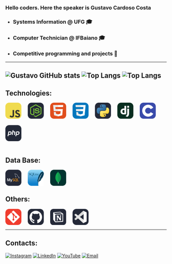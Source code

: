 ### Hello coders. Here the speaker is Gustavo Cardoso Costa

*   ### Systems Information @ UFG 🎓
*   ### Computer Technician @ IFBaiano 🎓
*   ### Competitive programming and projects 🦾

---
![Gustavo GitHub stats](https://github-readme-stats.vercel.app/api?username=gustavcc&show_icons=true&theme=onedark)
![Top Langs](https://github-readme-stats.vercel.app/api/top-langs/?username=gustavcc&layout=donut&show_progress=true)
![Top Langs](https://github-readme-stats.vercel.app/api/top-langs/?username=gustavcc&show_progress=true)
---

## Technologies:

<div style='display: flex; gap: 20px; flex-wrap: wrap'>
    <img style='width:50px' align='center' alt='' src='https://raw.githubusercontent.com/tandpfun/skill-icons/65dea6c4eaca7da319e552c09f4cf5a9a8dab2c8/icons/JavaScript.svg' />
<!--     <img style='width:50px' align='center' alt='' src='https://raw.githubusercontent.com/tandpfun/skill-icons/65dea6c4eaca7da319e552c09f4cf5a9a8dab2c8/icons/React.svg' /> -->
    <img style='width:50px' align='center' alt='' src='https://raw.githubusercontent.com/tandpfun/skill-icons/65dea6c4eaca7da319e552c09f4cf5a9a8dab2c8/icons/NodeJS-Dark.svg' />
    <img style='width:50px' align='center' alt='' src='https://raw.githubusercontent.com/tandpfun/skill-icons/65dea6c4eaca7da319e552c09f4cf5a9a8dab2c8/icons/HTML.svg' />
    <img style='width:50px' align='center' alt='' src='https://raw.githubusercontent.com/tandpfun/skill-icons/65dea6c4eaca7da319e552c09f4cf5a9a8dab2c8/icons/CSS.svg' />
    <img style='width:50px' align='center' alt='' src='https://raw.githubusercontent.com/tandpfun/skill-icons/65dea6c4eaca7da319e552c09f4cf5a9a8dab2c8/icons/Python-Dark.svg' />
    <img style='width:50px' align='center' alt='' src='https://raw.githubusercontent.com/tandpfun/skill-icons/65dea6c4eaca7da319e552c09f4cf5a9a8dab2c8/icons/Django.svg' />
    <img style='width:50px' align='center' alt='' src='https://raw.githubusercontent.com/tandpfun/skill-icons/65dea6c4eaca7da319e552c09f4cf5a9a8dab2c8/icons/C.svg' />
    <img style='width:50px' align='center' alt='' src='https://raw.githubusercontent.com/tandpfun/skill-icons/65dea6c4eaca7da319e552c09f4cf5a9a8dab2c8/icons/PHP-Dark.svg' />
</div><br/>

## Data Base:
<div style='display: flex; gap: 20px; flex-wrap: wrap'>
    <img style='width:50px' align='center' alt='' src='https://raw.githubusercontent.com/tandpfun/skill-icons/65dea6c4eaca7da319e552c09f4cf5a9a8dab2c8/icons/MySQL-Dark.svg' />
    <img style='width:50px' align='center' alt='' src='https://raw.githubusercontent.com/tandpfun/skill-icons/65dea6c4eaca7da319e552c09f4cf5a9a8dab2c8/icons/SQLite.svg' />
    <img style='width:50px' align='center' alt='' src='https://raw.githubusercontent.com/tandpfun/skill-icons/65dea6c4eaca7da319e552c09f4cf5a9a8dab2c8/icons/MongoDB.svg' />
</div>

## Others:
<div style='display: flex; gap: 20px; flex-wrap: wrap'>
    <img style='width:50px' align='center' alt='' src='https://raw.githubusercontent.com/tandpfun/skill-icons/65dea6c4eaca7da319e552c09f4cf5a9a8dab2c8/icons/Git.svg' />
    <img style='width:50px' align='center' alt='' src='https://raw.githubusercontent.com/tandpfun/skill-icons/65dea6c4eaca7da319e552c09f4cf5a9a8dab2c8/icons/Github-Dark.svg' />
    <img style='width:50px' align='center' alt='' src='https://raw.githubusercontent.com/tandpfun/skill-icons/65dea6c4eaca7da319e552c09f4cf5a9a8dab2c8/icons/Notion-Dark.svg' />
    <img style='width:50px' align='center' alt='' src='https://raw.githubusercontent.com/tandpfun/skill-icons/65dea6c4eaca7da319e552c09f4cf5a9a8dab2c8/icons/VSCode-Dark.svg' />
</div>

---

## Contacts:
[![Instagram](https://img.shields.io/badge/Instagram-E4405F?style=for-the-badge&logo=instagram&logoColor=white)](https://www.instagram.com/gustavoc_costa)
[![LinkedIn](https://img.shields.io/badge/LinkedIn-0077B5?style=for-the-badge&logo=linkedin&logoColor=white)](https://www.linkedin.com/in/gustavo-cardosoc-costa/)
[![YouTube](https://img.shields.io/badge/YouTube-FF0000?style=for-the-badge&logo=youtube&logoColor=white)](https://www.youtube.com/channel/UCfLzbJsl5L-xPcy2-5iBrHg)
[![Email](https://img.shields.io/badge/Email-1777a0?style=for-the-badge&logo=email&logoColor=black)](mailto:gustavocardoso0019@gmail.com)

